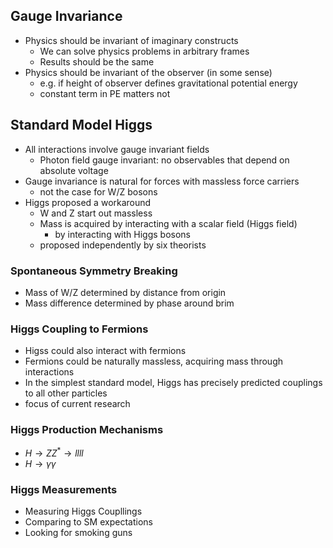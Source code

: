 
## Gauge Invariance
- Physics should be invariant of imaginary constructs
	- We can solve physics problems in arbitrary frames
	- Results should be the same
- Physics should be invariant of the observer (in some sense)
	- e.g. if height of observer defines gravitational potential energy
	- constant term in PE matters not

## Standard Model Higgs
- All interactions involve gauge invariant fields
	- Photon field gauge invariant: no observables that depend on absolute voltage
- Gauge invariance is natural for forces with massless force carriers
	- not the case for W/Z bosons
- Higgs proposed a workaround
	- W and Z start out massless
	- Mass is acquired by interacting with a scalar field (Higgs field)
		- by interacting with Higgs bosons
	- proposed independently by six theorists

### Spontaneous Symmetry Breaking
- Mass of W/Z determined by distance from origin
- Mass difference determined by phase around brim

### Higgs Coupling to Fermions
- Higss could also interact with fermions
- Fermions could be naturally massless, acquiring mass through interactions
- In the simplest standard model, Higgs has precisely predicted couplings to all other particles
- focus of current research

### Higgs Production Mechanisms
- $H \rightarrow ZZ^* \rightarrow llll$
- $H \rightarrow \gamma\gamma$

### Higgs Measurements
- Measuring Higgs Coupllings
- Comparing to SM expectations
- Looking for smoking guns